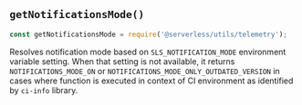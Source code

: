 ## `getNotificationsMode()`

```javascript
const getNotificationsMode = require('@serverless/utils/telemetry');
```

Resolves notification mode based on `SLS_NOTIFICATION_MODE` environment variable setting. When that setting is not available, it returns `NOTIFICATIONS_MODE_ON` or `NOTIFICATIONS_MODE_ONLY_OUTDATED_VERSION` in cases where function is executed in context of CI environment as identified by `ci-info` library.
